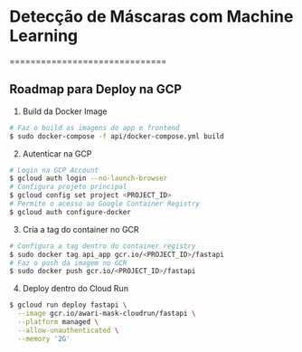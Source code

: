 # Detecção de Máscaras com Machine Learning
==============================

## Roadmap para Deploy na GCP

1. Build da Docker Image
```bash
# Faz o build as imagens do app e frontend
$ sudo docker-compose -f api/docker-compose.yml build
```

2. Autenticar na GCP
```bash
# Login na GCP Account
$ gcloud auth login --no-launch-browser
# Configura projeto principal
$ gcloud config set project <PROJECT_ID>
# Permite o acesso ao Google Container Registry
$ gcloud auth configure-docker
```

3. Cria a tag do container no GCR
```bash
# Configura a tag dentro do container registry
$ sudo docker tag api_app gcr.io/<PROJECT_ID>/fastapi
# Faz o push da imagem no GCR
$ sudo docker push gcr.io/<PROJECT_ID>/fastapi
```

4. Deploy dentro do Cloud Run
```bash
$ gcloud run deploy fastapi \
  --image gcr.io/awari-mask-cloudrun/fastapi \
  --platform managed \
  --allow-unauthenticated \
  --memory '2G'
```
